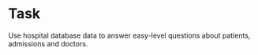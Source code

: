 # Task
Use hospital database data to answer easy-level questions about patients, admissions and doctors.
